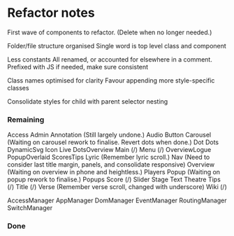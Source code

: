 # Refactor notes
First wave of components to refactor.
(Delete when no longer needed.)

Folder/file structure organised
    Single word is top level class and component

Less constants
    All renamed, or accounted for elsewhere in a comment.
    Prefixed with JS if needed, make sure consistent

Class names optimised for clarity
    Favour appending more style-specific classes

Consolidate styles for child with parent selector nesting

### Remaining

Access
Admin
Annotation (Still largely undone.)
Audio
Button
Carousel (Waiting on carousel rework to finalise. Revert dots when done.)
Dot
Dots
DynamicSvg
Icon
Live
    DotsOverview
    Main (/)
    Menu (/)
    OverviewLogue
    PopupOverlaid
    ScoresTips
Lyric (Remember lyric scroll.)
Nav (Need to consider last title margin, panels, and consolidate responsive)
Overview (Waiting on overview in phone and heightless.)
Players
Popup (Waiting on popup rework to finalise.)
Popups
Score (/)
Slider
Stage
Text
Theatre
Tips (/)
Title (/)
Verse (Remember verse scroll, changed with underscore)
Wiki (/)

AccessManager
AppManager
DomManager
EventManager
RoutingManager
SwitchManager

### Done

